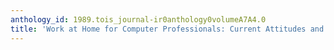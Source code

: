 ```yaml
---
anthology_id: 1989.tois_journal-ir0anthology0volumeA7A4.0
title: 'Work at Home for Computer Professionals: Current Attitudes and Future Prospects'
---
```

